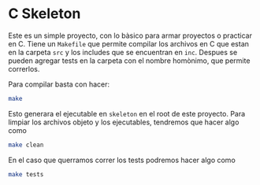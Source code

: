 # C Skeleton 

Este es un simple proyecto, con lo bàsico para armar proyectos o practicar en C. Tiene un `Makefile` que permite compilar los archivos en C que estan en la carpeta `src` y los includes que se encuentran en `inc`. Despues se pueden agregar tests en la carpeta con el nombre homònimo, que permite correrlos.

Para compilar basta con hacer:

```bash
make
```

Esto generara el ejecutable en `skeleton` en el root de este proyecto. Para limpiar los archivos objeto y los ejecutables, tendremos que hacer algo como

```bash
make clean
```

En el caso que querramos correr los tests podremos hacer algo como

```bash
make tests
```
